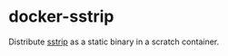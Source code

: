 # docker-sstrip

Distribute [sstrip](https://github.com/BR903/ELFkickers/tree/master/sstrip) as a static binary in a scratch container.
